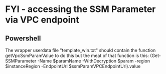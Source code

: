 # FYI - accessing the SSM Parameter via VPC endpoint


## Powershell
The wrapper userdata file "template_win.txt" should contain the function getVpcSsmParamValue to do this but the meat of that function is this:
(Get-SSMParameter -Name $paramName -WithDecryption $param -region $instanceRegion -EndpointUrl $ssmParamVPCEndpointUrl).value
